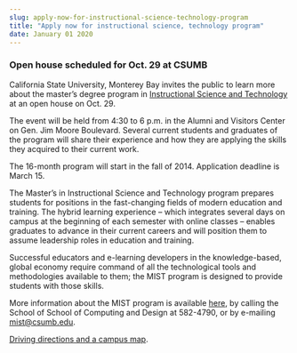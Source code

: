 ```yaml
---
slug: apply-now-for-instructional-science-technology-program
title: "Apply now for instructional science, technology program"
date: January 01 2020
---
```


 
<h3>Open house scheduled for Oct. 29 at CSUMB</h3>
<p>
  California State University, Monterey Bay invites the public to learn more
  about the master’s degree program in
  <a href="https://csumb.edu/mist">Instructional Science and Technology</a> at an
  open house on Oct. 29.
</p>
<p>
  The event will be held from 4:30 to 6 p.m. in the Alumni and Visitors Center
  on Gen. Jim Moore Boulevard. Several current students and graduates of the
  program will share their experience and how they are applying the skills they
  acquired to their current work.
</p>
<p>
  The 16-month program will start in the fall of 2014. Application deadline is
  March 15.
</p>
<p>
  The Master’s in Instructional Science and Technology program prepares students
  for positions in the fast-changing fields of modern education and training.
  The hybrid learning experience – which integrates several days on campus at
  the beginning of each semester with online classes – enables graduates to
  advance in their current careers and will position them to assume leadership
  roles in education and training.
</p>
<p>
  Successful educators and e-learning developers in the knowledge-based, global
  economy require command of all the technological tools and methodologies
  available to them; the MIST program is designed to provide students with those
  skills.
</p>
<p>
  More information about the MIST program is available
  <a href="https://csumb.edu/mist">here</a>, by calling the School of School of
  Computing and Design at 582-4790, or by e-mailing
  <a
    href="m&#97;&#105;&#108;&#116;&#111;&#x3a;&#x6d;&#x69;&#x73;&#x74;&#x40;c&#115;&#117;&#109;&#98;&#46;&#101;&#x64;&#x75;"
    >mist@csumb.edu</a
  >.
</p>
<p><a href="https://csumb.edu/maps">Driving directions and a campus map</a>.</p>
 
